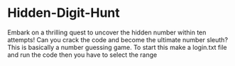 # Hidden-Digit-Hunt
Embark on a thrilling quest to uncover the hidden number within ten attempts! Can you crack the code and become the ultimate number sleuth?
This is basically a number guessing game. To start this make a login.txt file and run the code 
then you have to select the range
